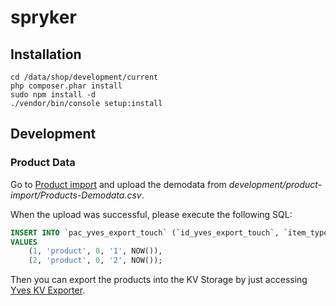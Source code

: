 spryker
=======

## Installation

```
cd /data/shop/development/current
php composer.phar install
sudo npm install -d
./vendor/bin/console setup:install
```

## Development

### Product Data

Go to [Product import](http://zed-development.project-yz.de/product/import) and upload the demodata from
*development/product-import/Products-Demodata.csv*.

When the upload was successful, please execute the following SQL:

```SQL
INSERT INTO `pac_yves_export_touch` (`id_yves_export_touch`, `item_type`, `item_event`, `item_id`, `touched`)
VALUES
    (1, 'product', 0, '1', NOW()),
    (2, 'product', 0, '2', NOW());
```

Then you can export the products into the KV Storage by just accessing [Yves KV Exporter](http://zed-development.project-yz.de/yves-export/cronjob/export-key-value).
